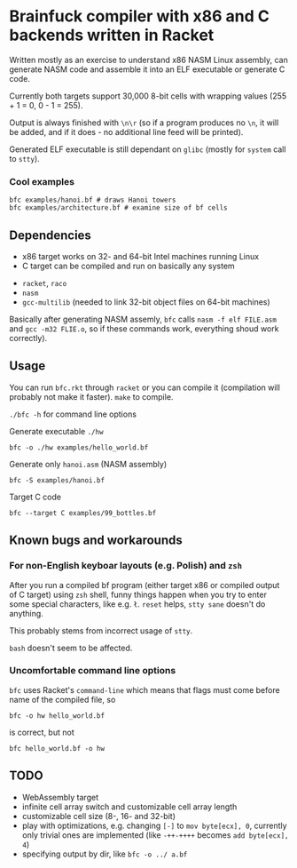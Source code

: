 # Brainfuck compiler with x86 and C backends written in Racket
Written mostly as an exercise to understand x86 NASM Linux assembly, can generate NASM code and assemble it into an ELF executable or generate C code.

Currently both targets support 30,000 8-bit cells with wrapping values (255 + 1 = 0, 0 - 1 = 255).

Output is always finished with `\n\r` (so if a program produces no `\n`, it will be added, and if it does - no additional line feed will be printed).

Generated ELF executable is still dependant on `glibc` (mostly for `system` call to `stty`).
### Cool examples
```
bfc examples/hanoi.bf # draws Hanoi towers
bfc examples/architecture.bf # examine size of bf cells
```
## Dependencies
- x86 target works on 32- and 64-bit Intel machines running Linux
- C target can be compiled and run on basically any system
* `racket`, `raco`
* `nasm`
* `gcc-multilib` (needed to link 32-bit object files on 64-bit machines)

Basically after generating NASM assemly, `bfc` calls `nasm -f elf FILE.asm` and `gcc -m32 FLIE.o`, so if these commands work, everything shoud work correctly).
## Usage
You can run `bfc.rkt` through `racket` or you can compile it (compilation will probably not make it faster). `make` to compile.

`./bfc -h` for command line options

Generate executable `./hw`
```
bfc -o ./hw examples/hello_world.bf
```
Generate only `hanoi.asm` (NASM assembly)
```
bfc -S examples/hanoi.bf
```
Target C code
```
bfc --target C examples/99_bottles.bf
```
## Known bugs and workarounds
### For non-English keyboar layouts (e.g. Polish) and `zsh`
After you run a compiled bf program (either target x86 or compiled output of C target) using `zsh` shell, funny things happen when you try to enter some special characters, like e.g. `ł`. `reset` helps, `stty sane` doesn't do anything.

This probably stems from incorrect usage of `stty`.

`bash` doesn't seem to be affected.
### Uncomfortable command line options
`bfc` uses Racket's `command-line` which means that flags must come before name of the compiled file, so
```
bfc -o hw hello_world.bf
```
is correct, but not
```
bfc hello_world.bf -o hw
```
## TODO
* WebAssembly target
* infinite cell array switch and customizable cell array length
* customizable cell size (8-, 16- and 32-bit)
* play with optimizations, e.g. changing `[-]` to `mov byte[ecx], 0`, currently only trivial ones are implemented (like `-++-++++` becomes `add byte[ecx], 4`)
* specifying output by dir, like `bfc -o ../ a.bf`

